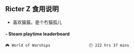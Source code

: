 ## Ricter Z 食用说明
- 喜欢猫猫，是个冇猫孤儿

<!-- steam-box start -->
#### - Steam playtime leaderboard
```text
🎮 World of Warships                 🕘 222 hrs 37 mins
```
<!-- Powered by https://github.com/YouEclipse/steam-box . -->
<!-- steam-box end -->
